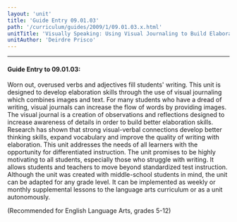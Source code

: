 ```yaml
---
layout: 'unit'
title: 'Guide Entry 09.01.03'
path: '/curriculum/guides/2009/1/09.01.03.x.html'
unitTitle: 'Visually Speaking: Using Visual Journaling to Build Elaboration Skills in Writing'
unitAuthor: 'Deirdre Prisco'
---
```


<body>
<hr/>
 <h4>
  Guide Entry to 09.01.03:
 </h4>
 Worn out, overused verbs and adjectives fill students' writing. This unit is designed to develop elaboration skills through the use of visual journaling which combines images and text. For many students who have a dread of writing, visual journals can increase the flow of words by providing images. The visual journal is a creation of observations and reflections designed to increase awareness of details in order to build better elaboration skills. Research has shown that strong visual-verbal connections develop better thinking skills, expand vocabulary and improve the quality of writing with elaboration. This unit addresses the needs of all learners with the opportunity for differentiated instruction.  The unit promises to be highly motivating to all students, especially those who struggle with writing. It allows students and teachers to move beyond standardized test instruction. Although the unit was created with middle-school students in mind, the unit can be adapted for any grade level. It can be implemented as weekly or monthly supplemental lessons to the language arts curriculum or as a unit autonomously.
<p>
  (Recommended for English Language Arts, grades 5-12)
 </p>

</body>
